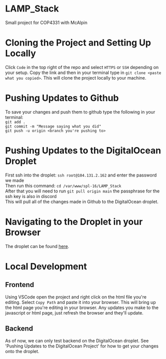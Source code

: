 # LAMP_Stack
Small project for COP4331 with McAlpin

# Cloning the Project and Setting Up Locally
Click `Code` in the top right of the repo and select `HTTPS` or `SSH` depending on your setup.  Copy the link and then in your terminal type in `git clone <paste what you copied>`.  This will clone the project locally to your machine.

# Pushing Updates to Github
To save your changes and push them to github type the following in your terminal:  
`git add .`  
`git commit -m "Message saying what you did"`  
`git push -u origin <branch you're pushing to>`  

# Pushing Updates to the DigitalOcean Droplet
First ssh into the droplet: `ssh root@104.131.2.162` and enter the password we made  
Then run this command: `cd /var/www/spl-16/LAMP_Stack`  
After that you will need to run `git pull origin main` the passphrase for the ssh key is also in discord  
This will pull all of the changes made in Github to the DigitalOcean droplet.

# Navigating to the Droplet in your Browser
The droplet can be found <a href="http://www.spl-16.xyz" target="_blank">here</a>.

# Local Development
## Frontend
Using VSCode open the project and right click on the html file you're editing.  Select `Copy Path` and paste it into your browser.  This will bring up the html page you're editing in your browser.  Any updates you make to the javascript or html page, just refresh the browser and they'll update.

## Backend
As of now, we can only test backend on the DigitalOcean droplet.  See 'Pushing Updates to the DigitalOcean Project' for how to get your changes onto the droplet.